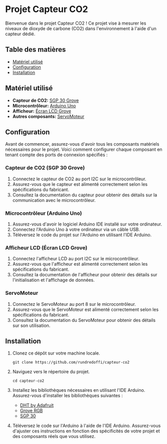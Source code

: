 # Projet Capteur CO2

Bienvenue dans le projet Capteur CO2 ! Ce projet vise à mesurer les niveaux de dioxyde de carbone (CO2) dans l'environnement à l'aide d'un capteur dédié.

## Table des matières

- [Matériel utilisé](#matériel-utilisé)
- [Configuration](#configuration)
- [Installation](#installation)

## Matériel utilisé

- **Capteur de CO2:** [SGP 30 Grove](https://www.gotronic.fr/art-capteur-de-gaz-sgp30-grove-101020512-28427.htm)
- **Microcontrôleur:** [Arduino Uno](https://store.arduino.cc/products/arduino-uno-rev3)
- **Afficheur:** [Écran LCD Grove](https://www.gotronic.fr/art-afficheur-lcd-2x16-grove-104030001-21308.htm)
- **Autres composants:** [ServoMoteur](https://www.gotronic.fr/art-servomoteur-grove-316010005-20640.htm)

## Configuration

Avant de commencer, assurez-vous d'avoir tous les composants matériels nécessaires pour le projet. Voici comment configurer chaque composant en tenant compte des ports de connexion spécifiés :

### Capteur de CO2 (SGP 30 Grove)

1. Connectez le capteur de CO2 au port I2C sur le microcontrôleur.
2. Assurez-vous que le capteur est alimenté correctement selon les spécifications du fabricant.
3. Consultez la documentation du capteur pour obtenir des détails sur la communication avec le microcontrôleur.

### Microcontrôleur (Arduino Uno)

1. Assurez-vous d'avoir le logiciel Arduino IDE installé sur votre ordinateur.
2. Connectez l'Arduino Uno à votre ordinateur via un câble USB.
3. Téléversez le code du projet sur l'Arduino en utilisant l'IDE Arduino.

### Afficheur LCD (Écran LCD Grove)

1. Connectez l'afficheur LCD au port I2C sur le microcontrôleur.
2. Assurez-vous que l'afficheur est alimenté correctement selon les spécifications du fabricant.
3. Consultez la documentation de l'afficheur pour obtenir des détails sur l'initialisation et l'affichage de données.

### ServoMoteur

1. Connectez le ServoMoteur au port 8 sur le microcontrôleur.
2. Assurez-vous que le ServoMoteur est alimenté correctement selon les spécifications du fabricant.
3. Consultez la documentation du ServoMoteur pour obtenir des détails sur son utilisation.

## Installation

1. Clonez ce dépôt sur votre machine locale.
   ```
   git clone https://github.com/rundredoffi/capteur-co2
   ```
2. Naviguez vers le répertoire du projet.
   ```
   cd capteur-co2
   ```
4. Installez les bibliothèques nécessaires en utilisant l'IDE Arduino. Assurez-vous d'installer les bibliothèques suivantes :

   - [DHT by Adafruit](https://github.com/adafruit/DHT-sensor-library)
   - [Grove RGB](https://github.com/Seeed-Studio/Grove_LCD_RGB_Backlight/archive/master.zip)
   - [SGP 30](https://github.com/adafruit/Adafruit_SGP30)

5. Téléversez le code sur l'Arduino à l'aide de l'IDE Arduino.
   Assurez-vous d'ajuster ces instructions en fonction des spécificités de votre projet et des composants réels que vous utilisez.
